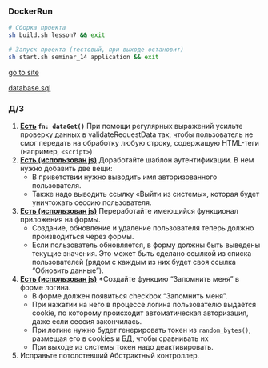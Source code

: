 ### DockerRun

```sh
# Сборка проекта
sh build.sh lesson7 && exit
```

```bash
# Запуск проекта (тестовый, при выходе остановит)
sh start.sh seminar_14 application && exit
```

[go to site](http://mysite.local:81)

[database.sql](docker/database.sql)

### Д/З

1. **[Есть](app/src/Controllers/BaseController.php) `fn: dataGet()`** При помощи регулярных выражений усильте проверку данных в validateRequestData так, чтобы пользователь не смог
   передать на обработку любую строку, содержащую HTML-теги (например, `<script>`)
2. **[Есть (использован js)](app/src/Views/content/users/index.twig)** Доработайте шаблон аутентификации. В нем нужно добавить две вещи:
    - В приветствии нужно выводить имя авторизованного пользователя.
    - Также надо выводить ссылку «Выйти из системы», которая будет уничтожать сессию пользователя.
3. **[Есть (использован js)](app/src/Views/content/users/index.twig)** Переработайте имеющийся функционал приложения на формы.
    - Создание, обновление и удаление пользователя теперь должно производиться через формы.
    - Если пользователь обновляется, в форму должны быть выведены текущие значения. Это может быть сделано ссылкой из
      списка пользователей (рядом с каждым из них будет своя ссылка “Обновить данные”).
4. **[Есть (использован js)](app/src/Views/content/users/index.twig)** *Создайте функцию “Запомнить меня” в форме логина.
    - В форме должен появиться checkbox “Запомнить меня”.
    - При нажатии на него в процессе логина пользователю выдаётся cookie, по которому происходит автоматическая
      авторизация, даже если сессия закончилась.
    - При логине нужно будет генерировать токен из `random_bytes()`, размещая его в cookies и БД, чтобы сравнивать их
    - При выходе из системы токен надо деактивировать.
5. Исправьте потолстевший Абстрактный контроллер.